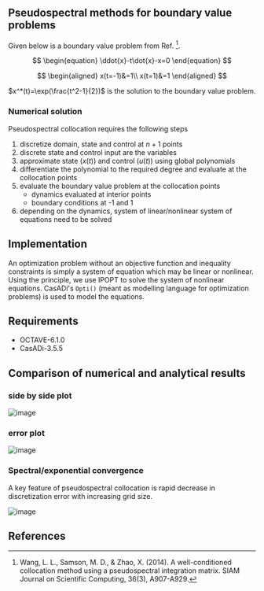 ## Pseudospectral methods for boundary value problems

Given below is a boundary value problem from Ref. [^1]. 

$$ 
\begin{equation}
\ddot{x}-t\dot{x}-x=0
\end{equation}
$$

$$ 
\begin{aligned}
x(t=-1)&=1\\
x(t=1)&=1
\end{aligned}
$$

$x^*(t)=\exp(\frac{t^2-1}{2})$ is the solution to the boundary value problem.

### Numerical solution
Pseudospectral collocation requires the following steps
1. discretize domain, state and control at $n+1$ points
2. discrete state and control input are the variables
3. approximate state $(x(t))$ and control $(u(t))$ using global polynomials
4. differentiate the polynomial to the required degree and evaluate at the collocation points
5. evaluate the boundary value problem at the collocation points
    * dynamics evaluated at interior points
    * boundary conditions at -1 and 1
8. depending on the dynamics, system of linear/nonlinear system of equations need to be solved

## Implementation

An optimization problem without an objective function and inequality constraints is simply a system of equation which may be linear or nonlinear.
Using the principle, we use IPOPT to solve the system of nonlinear equations. CasADi's ```Opti()``` (meant as modelling language for optimization problems) is used to model the equations.

## Requirements
* OCTAVE-6.1.0
* CasADi-3.5.5

## Comparison of numerical and analytical results

### side by side plot 
![image](https://github.com/sandeep026/Boundary-value-problem--LGL-pseudospectral-collocation/assets/16457676/5064a0f2-45b0-46ea-9758-6516a3e98957)

### error plot
![image](https://github.com/sandeep026/Boundary-value-problem--LGL-pseudospectral-collocation/assets/16457676/1b81e44a-6087-42e4-b34b-9bb81d2b0a6c)

### Spectral/exponential convergence

A key feature of pseudospectral collocation is rapid decrease in discretization error with increasing grid size.

![image](https://github.com/sandeep026/Boundary-value-problem--LGL-pseudospectral-collocation/assets/16457676/5b3b9bfb-1d86-4785-85aa-7fc8b9240e06)

## References

[^1]: Wang, L. L., Samson, M. D., & Zhao, X. (2014). A well-conditioned collocation method using a pseudospectral integration matrix. SIAM Journal on Scientific Computing, 36(3), A907-A929.
